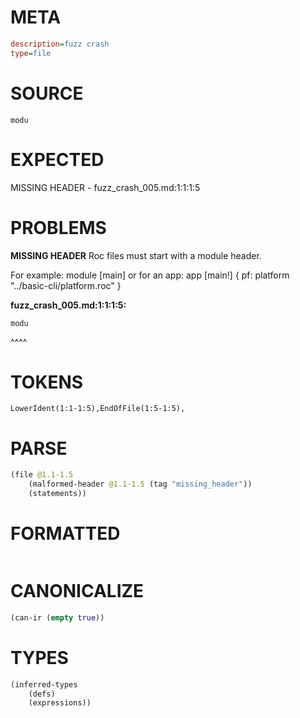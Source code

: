 # META
~~~ini
description=fuzz crash
type=file
~~~
# SOURCE
~~~roc
modu
~~~
# EXPECTED
MISSING HEADER - fuzz_crash_005.md:1:1:1:5
# PROBLEMS
**MISSING HEADER**
Roc files must start with a module header.

For example:
        module [main]
or for an app:
        app [main!] { pf: platform "../basic-cli/platform.roc" }

**fuzz_crash_005.md:1:1:1:5:**
```roc
modu
```
^^^^


# TOKENS
~~~zig
LowerIdent(1:1-1:5),EndOfFile(1:5-1:5),
~~~
# PARSE
~~~clojure
(file @1.1-1.5
	(malformed-header @1.1-1.5 (tag "missing_header"))
	(statements))
~~~
# FORMATTED
~~~roc

~~~
# CANONICALIZE
~~~clojure
(can-ir (empty true))
~~~
# TYPES
~~~clojure
(inferred-types
	(defs)
	(expressions))
~~~
